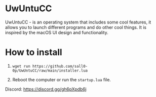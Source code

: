 # UwUntuCC

UwUntuCC - is an operating system that includes some cool features, it allows you to launch different programs and do other cool things. It is inspired by the macOS UI design and functionality. 

# How to install

1. ``wget run https://github.com/sall0-0p/UwUntuCC/raw/main/installer.lua``

2. Reboot the computer or run the ``startup.lua`` file.

Discord: https://discord.gg/gh6pXpdb6j
